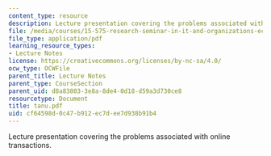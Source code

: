 ```yaml
---
content_type: resource
description: Lecture presentation covering the problems associated with online transactions.
file: /media/courses/15-575-research-seminar-in-it-and-organizations-economic-perspectives-spring-2004/cf64598d0c47b912ec7dee7d938b91b4_tanu.pdf
file_type: application/pdf
learning_resource_types:
- Lecture Notes
license: https://creativecommons.org/licenses/by-nc-sa/4.0/
ocw_type: OCWFile
parent_title: Lecture Notes
parent_type: CourseSection
parent_uid: d8a83803-3e8a-8de4-0d18-d59a3d730ce8
resourcetype: Document
title: tanu.pdf
uid: cf64598d-0c47-b912-ec7d-ee7d938b91b4
---
```

Lecture presentation covering the problems associated with online transactions.